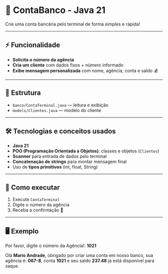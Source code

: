 # 🏦 ContaBanco - Java 21

Crie uma conta bancária pelo terminal de forma simples e rápida!

---

## ⚡ Funcionalidade

- **Solicita o número da agência**  
- **Cria um cliente** com dados fixos + número informado  
- **Exibe mensagem personalizada** com nome, agência, conta e saldo 💰

---

## 📂 Estrutura

- `banco/ContaTerminal.java` — leitura e exibição  
- `models/Clientes.java` — modelo do cliente

---

## 🛠️ Tecnologias e conceitos usados

- **Java 21**  
- **POO (Programação Orientada a Objetos)**: classes e objetos (`Clientes`)  
- **Scanner** para entrada de dados pelo terminal  
- **Concatenação de strings** para montar mensagem final  
- Uso de **tipos primitivos** (int, float, String)

---

## 🚀 Como executar

1. Execute `ContaTerminal`  
2. Digite o número da agência  
3. Receba a confirmação 🎉

---

## 🖥️ Exemplo

Por favor, digite o número da Agência!: **1021**

Olá **Mario Andrade**, obrigado por criar uma conta em nosso banco, sua agência é: **067-8**, conta **1021** e seu saldo **237.48** já está disponível para saque.
